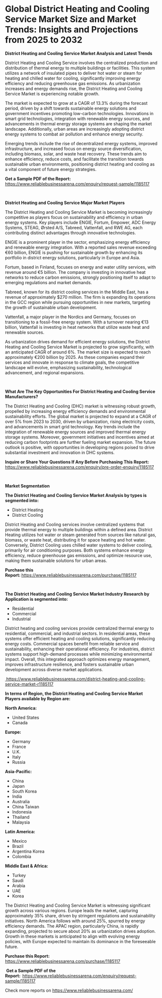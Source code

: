 <p><h1>Global District Heating and Cooling Service Market Size and Market Trends: Insights and Projections from 2025 to 2032</h1></p><p><strong>District Heating and Cooling Service Market Analysis and Latest Trends</strong></p>
<p><p>District Heating and Cooling Service involves the centralized production and distribution of thermal energy to multiple buildings or facilities. This system utilizes a network of insulated pipes to deliver hot water or steam for heating and chilled water for cooling, significantly improving energy efficiency and reducing greenhouse gas emissions. As urbanization increases and energy demands rise, the District Heating and Cooling Service Market is experiencing notable growth. </p><p>The market is expected to grow at a CAGR of 13.3% during the forecast period, driven by a shift towards sustainable energy solutions and government incentives promoting low-carbon technologies. Innovations in smart grid technologies, integration with renewable energy sources, and advancements in thermal energy storage systems are shaping the market landscape. Additionally, urban areas are increasingly adopting district energy systems to combat air pollution and enhance energy security. </p><p>Emerging trends include the rise of decentralized energy systems, improved infrastructure, and increased focus on energy source diversification, including biomass, solar, and waste heat recovery. These trends aim to enhance efficiency, reduce costs, and facilitate the transition towards sustainable urban environments, positioning district heating and cooling as a vital component of future energy strategies.</p></p>
<p><strong>Get a Sample PDF of the Report:&nbsp;</strong> <a href="https://www.reliablebusinessarena.com/enquiry/request-sample/1185117?utm_campaign=2445&utm_medium=2&utm_source=Github&utm_content=ia&utm_term=28022025&utm_id=district-heating-and-cooling-service">https://www.reliablebusinessarena.com/enquiry/request-sample/1185117</a></p>
<p>&nbsp;</p>
<p><strong>District Heating and Cooling Service Major Market Players</strong></p>
<p><p>The District Heating and Cooling Service Market is becoming increasingly competitive as players focus on sustainability and efficiency in urban energy systems. Key players include ENGIE, Fortum, Empower, ADC Energy Systems, STEAG, Ørsted A/S, Tabreed, Vattenfall, and RWE AG, each contributing distinct advantages through innovative technologies.</p><p>ENGIE is a prominent player in the sector, emphasizing energy efficiency and renewable energy integration. With a reported sales revenue exceeding €60 billion, ENGIE is pushing for sustainable growth by enhancing its portfolio in district energy solutions, particularly in Europe and Asia.</p><p>Fortum, based in Finland, focuses on energy and water utility services, with revenue around €5 billion. The company is investing in innovative heat networks to reduce carbon emissions, strongly positioning itself to adapt to emerging regulations and market demands.</p><p>Tabreed, known for its district cooling services in the Middle East, has a revenue of approximately $270 million. The firm is expanding its operations in the GCC region while pursuing opportunities in new markets, targeting the growth of sustainable urban development.</p><p>Vattenfall, a major player in the Nordics and Germany, focuses on transitioning to a fossil-free energy system. With a turnover nearing €13 billion, Vattenfall is investing in heat networks that utilize waste heat and renewable sources.</p><p>As urbanization drives demand for efficient energy solutions, the District Heating and Cooling Service Market is projected to grow significantly, with an anticipated CAGR of around 6%. The market size is expected to reach approximately €200 billion by 2025. As these companies expand their services and innovate in response to climate goals, the competitive landscape will evolve, emphasizing sustainability, technological advancement, and regional expansions.</p></p>
<p>&nbsp;</p>
<p><strong>What Are The Key Opportunities For District Heating and Cooling Service Manufacturers?</strong></p>
<p><p>The District Heating and Cooling (DHC) market is witnessing robust growth, propelled by increasing energy efficiency demands and environmental sustainability efforts. The global market is projected to expand at a CAGR of over 5% from 2023 to 2030, driven by urbanization, rising electricity costs, and advancements in smart grid technology. Key trends include the integration of renewable energy sources and improved thermal energy storage systems. Moreover, government initiatives and incentives aimed at reducing carbon footprints are further fueling market expansion. The future outlook is positive, with opportunities in developing regions poised to drive substantial investment and innovation in DHC systems.</p></p>
<p><strong>Inquire or Share Your Questions If Any Before Purchasing This Report:</strong> <a href="https://www.reliablebusinessarena.com/enquiry/pre-order-enquiry/1185117?utm_campaign=2445&utm_medium=2&utm_source=Github&utm_content=ia&utm_term=28022025&utm_id=district-heating-and-cooling-service">https://www.reliablebusinessarena.com/enquiry/pre-order-enquiry/1185117</a></p>
<p>&nbsp;</p>
<p><strong>Market Segmentation</strong></p>
<p><strong>The District Heating and Cooling Service Market Analysis by types is segmented into:</strong></p>
<p><ul><li>District Heating</li><li>District Cooling</li></ul></p>
<p><p>District Heating and Cooling services involve centralized systems that provide thermal energy to multiple buildings within a defined area. District Heating utilizes hot water or steam generated from sources like natural gas, biomass, or waste heat, distributing it for space heating and hot water. Conversely, District Cooling uses chilled water systems to deliver cooling, primarily for air conditioning purposes. Both systems enhance energy efficiency, reduce greenhouse gas emissions, and optimize resource use, making them sustainable solutions for urban areas.</p></p>
<p><strong>Purchase this Report:&nbsp;</strong><a href="https://www.reliablebusinessarena.com/purchase/1185117?utm_campaign=2445&utm_medium=2&utm_source=Github&utm_content=ia&utm_term=28022025&utm_id=district-heating-and-cooling-service">https://www.reliablebusinessarena.com/purchase/1185117</a></p>
<p>&nbsp;</p>
<p><strong>The District Heating and Cooling Service Market Industry Research by Application is segmented into:</strong></p>
<p><ul><li>Residential</li><li>Commercial</li><li>Industrial</li></ul></p>
<p><p>District heating and cooling services provide centralized thermal energy to residential, commercial, and industrial sectors. In residential areas, these systems offer efficient heating and cooling solutions, significantly reducing energy costs. Commercial spaces benefit from reliable service and sustainability, enhancing their operational efficiency. For industries, district systems support high-demand processes while minimizing environmental impact. Overall, this integrated approach optimizes energy management, improves infrastructure resilience, and fosters sustainable urban development across diverse market applications.</p></p>
<p><a href="https://www.reliablebusinessarena.com/district-heating-and-cooling-service-market-r1185117?utm_campaign=2445&utm_medium=2&utm_source=Github&utm_content=ia&utm_term=28022025&utm_id=district-heating-and-cooling-service">&nbsp;https://www.reliablebusinessarena.com/district-heating-and-cooling-service-market-r1185117</a></p>
<p><strong>In terms of Region, the District Heating and Cooling Service Market Players available by Region are:</strong></p>
<p>
    <p> <strong> North America: </strong>
        <ul>
            <li>United States</li>
            <li>Canada</li>
        </ul>
        </p> 
    <p> <strong> Europe: </strong>
        <ul>
            <li>Germany</li>
            <li>France</li>
            <li>U.K.</li>
            <li>Italy</li>
            <li>Russia</li>
        </ul>
        </p> 
    <p> <strong> Asia-Pacific: </strong>
        <ul>
            <li>China</li>
            <li>Japan</li>
            <li>South Korea</li>
            <li>India</li>
            <li>Australia</li>
            <li>China Taiwan</li>
            <li>Indonesia</li>
            <li>Thailand</li>
            <li>Malaysia</li>
        </ul>
        </p> 
    <p> <strong> Latin America: </strong>
        <ul>
            <li>Mexico</li>
            <li>Brazil</li>
            <li>Argentina Korea</li>
            <li>Colombia</li>
        </ul>
        </p> 
    <p> <strong> Middle East & Africa: </strong>
        <ul>
            <li>Turkey</li>
            <li>Saudi</li>
            <li>Arabia</li>
            <li>UAE</li>
            <li>Korea</li>
        </ul>
    </p>
    </p>
<p><p>The District Heating and Cooling Service Market is witnessing significant growth across various regions. Europe leads the market, capturing approximately 35% share, driven by stringent regulations and sustainability initiatives. North America follows with around 25%, spurred by energy efficiency demands. The APAC region, particularly China, is rapidly expanding, projected to secure about 20% as urbanization drives adoption. Growth in these markets is anticipated to align with evolving energy policies, with Europe expected to maintain its dominance in the foreseeable future.</p></p>
<p><strong>Purchase this Report: </strong><a href="https://www.reliablebusinessarena.com/purchase/1185117?utm_campaign=2445&utm_medium=2&utm_source=Github&utm_content=ia&utm_term=28022025&utm_id=district-heating-and-cooling-service">https://www.reliablebusinessarena.com/purchase/1185117</a></p>
<p>&nbsp;<strong>Get a Sample PDF of the Report:&nbsp;&nbsp;</strong><a href="https://www.reliablebusinessarena.com/enquiry/request-sample/1185117?utm_campaign=2445&utm_medium=2&utm_source=Github&utm_content=ia&utm_term=28022025&utm_id=district-heating-and-cooling-service">https://www.reliablebusinessarena.com/enquiry/request-sample/1185117</a></p>
<p><strong></strong></p>
<p>Check more reports on <a href="https://www.reliablebusinessarena.com/?utm_campaign=2445&utm_medium=2&utm_source=Github&utm_content=ia&utm_term=28022025&utm_id=district-heating-and-cooling-service">https://www.reliablebusinessarena.com/</a></p>